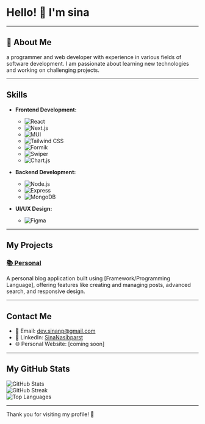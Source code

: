 # Hello! 👋 I'm sina

---

## 💫 About Me

 a programmer and web developer with experience in various fields of software development. I am passionate about learning new technologies and working on challenging projects.

---

## Skills

- **Frontend Development:**
  - ![React](https://img.shields.io/badge/-React-61DAFB?style=flat&logo=react&logoColor=white)
  - ![Next.js](https://img.shields.io/badge/-Next.js-000000?style=flat&logo=next.js&logoColor=white)
  - ![MUI](https://img.shields.io/badge/-MUI-007FFF?style=flat&logo=mui&logoColor=white)
  - ![Tailwind CSS](https://img.shields.io/badge/-Tailwind%20CSS-38B2AC?style=flat&logo=tailwind-css&logoColor=white)
  - ![Formik](https://img.shields.io/badge/-Formik-FF69B4?style=flat&logo=formik&logoColor=white)
  - ![Swiper](https://img.shields.io/badge/-Swiper-6332F6?style=flat&logo=swiper&logoColor=white)
  - ![Chart.js](https://img.shields.io/badge/-Chart.js-FF6384?style=flat&logo=chartdotjs&logoColor=white)

- **Backend Development:**
  - ![Node.js](https://img.shields.io/badge/-Node.js-339933?style=flat&logo=node.js&logoColor=white)
  - ![Express](https://img.shields.io/badge/-Express-000000?style=flat&logo=express&logoColor=white)
  - ![MongoDB](https://img.shields.io/badge/-MongoDB-47A248?style=flat&logo=mongodb&logoColor=white)

- **UI/UX Design:**
  - ![Figma](https://img.shields.io/badge/-Figma-F24E1E?style=flat&logo=figma&logoColor=white)

---

## My Projects

### [📚 Personal](https://github.com/devblp/blp-personnel)

A personal blog application built using [Framework/Programming Language], offering features like creating and managing posts, advanced search, and responsive design.

---

## Contact Me

- 📧 Email: [dev.sinanp@gmail.com](mailto:dev.sinanp@gmail.com)
- 💼 LinkedIn: [SinaNasibparst](https://www.linkedin.com/in/sina-nasibparst)
- 🌐 Personal Website: [coming soon]

---

## My GitHub Stats
![GitHub Stats](https://github-readme-stats.vercel.app/api?username=devblp&theme=radical&hide_border=false&include_all_commits=true&count_private=true&title_color=2ecc71)
<br/>
![GitHub Streak](https://github-readme-streak-stats.herokuapp.com/?user=devblp&theme=dark&hide_border=false&title_color=2ecc71)
<br/>
![Top Languages](https://github-readme-stats.vercel.app/api/top-langs/?username=devblp&theme=radical&hide_border=false&include_all_commits=true&count_private=true&layout=compact&title_color=2ecc71)

---

Thank you for visiting my profile! 🌟
